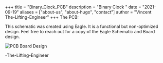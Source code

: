 +++
title = "Binary_Clock_PCB"
description = "Binary Clock "
date = "2021-09-19"
aliases = ["about-us", "about-hugo", "contact"]
author = "Vincent The-Lifting-Engineer"
+++
The PCB:  

This schematic was created using Eagle. It is a functional but non-optimized design. Feel free to reach out for a copy of the Eagle Schematic and Board design.

![PCB Board Design](../pcb_schematic.jpg)

-The-Lifting-Engineer



